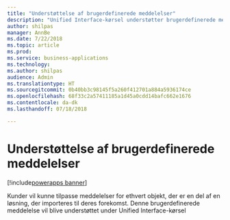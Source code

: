 ```yaml
---
title: "Understøttelse af brugerdefinerede meddelelser"
description: "Unified Interface-kørsel understøtter brugerdefinerede meddelelser"
author: shilpas
manager: AnnBe
ms.date: 7/22/2018
ms.topic: article
ms.prod: 
ms.service: business-applications
ms.technology: 
ms.author: shilpas
audience: Admin
ms.translationtype: HT
ms.sourcegitcommit: 0b40bb3c98145f5a260f412701a884a5936174ce
ms.openlocfilehash: 68f33c2a57411185a1d45a0cdd14bafc662e1676
ms.contentlocale: da-dk
ms.lasthandoff: 07/18/2018

---
```

# <a name="support-for-custom-messages"></a>Understøttelse af brugerdefinerede meddelelser

[!include[powerapps banner](../includes/powerapps.md)]




Kunder vil kunne tilpasse meddelelser for ethvert objekt, der er en del af en løsning, der importeres til deres forekomst. Denne brugerdefinerede meddelelse vil blive understøttet under Unified Interface-kørsel

